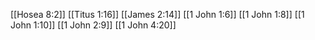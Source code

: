 [[Hosea 8:2]]
[[Titus 1:16]]
[[James 2:14]]
[[1 John 1:6]]
[[1 John 1:8]]
[[1 John 1:10]]
[[1 John 2:9]]
[[1 John 4:20]]
